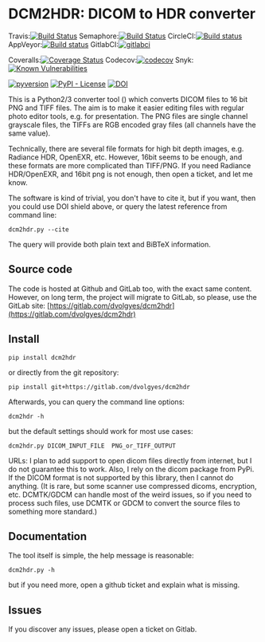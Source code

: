 DCM2HDR: DICOM to HDR converter
===============================
Travis:[![Build Status](https://travis-ci.org/dvolgyes/dcm2hdr.svg?branch=master)](https://travis-ci.org/dvolgyes/dcm2hdr)
Semaphore:[![Build Status](https://semaphoreci.com/api/v1/dvolgyes/dcm2hdr/branches/master/badge.svg)](https://semaphoreci.com/dvolgyes/dcm2hdr)
CircleCI:[![Build status](https://circleci.com/gh/dvolgyes/dcm2hdr.svg?style=svg)](https://circleci.com/gh/dvolgyes/dcm2hdr)
AppVeyor:[![Build status](https://ci.appveyor.com/api/projects/status/fcxff46jgyj32tgo?svg=true)](https://ci.appveyor.com/project/dvolgyes/dcm2hdr)
GitlabCI:[![gitlabci](https://gitlab.com/dvolgyes/dcm2hdr/badges/master/build.svg)](https://gitlab.com/dvolgyes/dcm2hdr/pipelines)

Coveralls:[![Coverage Status](https://coveralls.io/repos/github/dvolgyes/dcm2hdr/badge.svg?branch=master)](https://coveralls.io/github/dvolgyes/dcm2hdr?branch=master)
Codecov:[![codecov](https://codecov.io/gh/dvolgyes/dcm2hdr/branch/master/graph/badge.svg)](https://codecov.io/gh/dvolgyes/dcm2hdr)
Snyk:[![Known Vulnerabilities](https://snyk.io/test/github/dvolgyes/dcm2hdr/badge.svg?targetFile=requirements.txt)](https://snyk.io/test/github/dvolgyes/dcm2hdr?targetFile=requirements.txt)


[![pyversion](https://img.shields.io/pypi/pyversions/dcm2hdr.svg)](https://pypi.org/project/dcm2hdr/)
[![PyPI - License](https://img.shields.io/pypi/l/dcm2hdr.svg)](https://gitlab.com/dvolgyes/dcm2hdr/raw/master/LICENSE.txt)
[![DOI](https://zenodo.org/badge/DOI/10.5281/zenodo.1246664.svg)](https://doi.org/10.5281/zenodo.1246664)

This is a Python2/3 converter tool () which converts DICOM files to 16 bit PNG and TIFF files.
The aim is to make it easier editing files with regular photo editor tools, e.g. for presentation.
The PNG files are single channel grayscale files, 
the TIFFs are RGB encoded gray files (all channels have the same value).

Technically, there are several file formats for high bit depth images, e.g. Radiance HDR, OpenEXR, etc.
However, 16bit seems to be enough, and these formats are more complicated than TIFF/PNG.
If you need Radiance HDR/OpenEXR, and 16bit png is not enough, then open a ticket, and let me know.

The software is kind of trivial, you don't have to cite it, but if you want, then you could use DOI shield above,
or query the latest reference from command line:
```
dcm2hdr.py --cite
```
The query will provide both plain text and BiBTeX information.

Source code
-----------

The code is hosted at Github and GitLab too, with the exact same content.
However, on long term, the project will migrate to GitLab, so please, use the GitLab site:
[https://gitlab.com/dvolgyes/dcm2hdr](https://gitlab.com/dvolgyes/dcm2hdr)



Install
-------

```
pip install dcm2hdr
```
or directly from the git repository:
```
pip install git+https://gitlab.com/dvolgyes/dcm2hdr
```

Afterwards, you can query the command line options:
```
dcm2hdr -h
```

but the default settings should work for most use cases:
```
dcm2hdr.py DICOM_INPUT_FILE  PNG_or_TIFF_OUTPUT
```

URLs: I plan to add support to open dicom files directly from internet,
but I do not guarantee this to work. Also, I rely on the dicom 
package from PyPi. If the DICOM format is not supported by this library,
then I cannot do anything. (It is rare, but some scanner use compressed
dicoms, encryption, etc. DCMTK/GDCM can handle most of the weird issues,
so if you need to process such files, use DCMTK or GDCM to convert
the source files to something more standard.)

Documentation
-------------
The tool itself is simple, the help message is reasonable:

```
dcm2hdr.py -h
```

but if you need more, open a github ticket and explain what is missing.

Issues
------
If you discover any issues, please open a ticket on Gitlab.